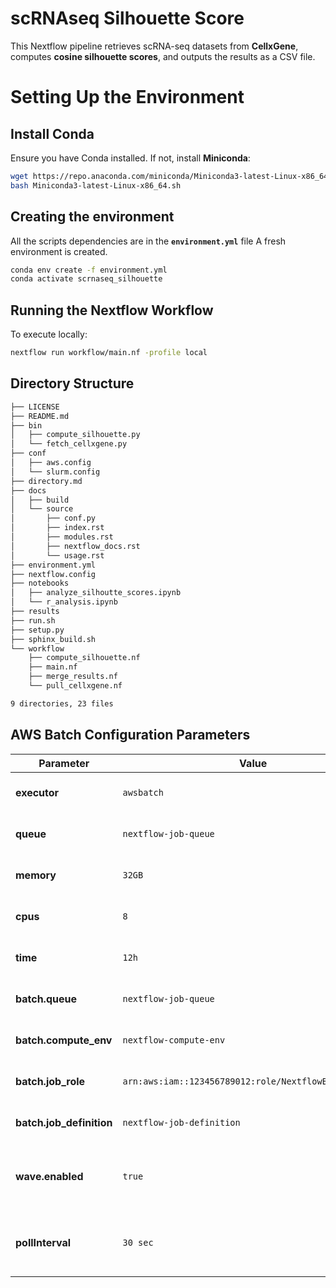 # scRNAseq Silhouette Score

This Nextflow pipeline retrieves scRNA-seq datasets from **CellxGene**, computes **cosine silhouette scores**, and outputs the results as a CSV file.

# Setting Up the Environment

## Install Conda

Ensure you have Conda installed. If not, install **Miniconda**:
```bash
wget https://repo.anaconda.com/miniconda/Miniconda3-latest-Linux-x86_64.sh
bash Miniconda3-latest-Linux-x86_64.sh
```

## Creating the environment

All the scripts dependencies are in the **`environment.yml`** file
A fresh environment is created.

```bash
conda env create -f environment.yml
conda activate scrnaseq_silhouette
```


## Running the Nextflow Workflow

To execute locally:
```bash
nextflow run workflow/main.nf -profile local
```

## Directory Structure

```bash
├── LICENSE
├── README.md
├── bin
│   ├── compute_silhouette.py
│   └── fetch_cellxgene.py
├── conf
│   ├── aws.config
│   └── slurm.config
├── directory.md
├── docs
│   ├── build
│   └── source
│       ├── conf.py
│       ├── index.rst
│       ├── modules.rst
│       ├── nextflow_docs.rst
│       └── usage.rst
├── environment.yml
├── nextflow.config
├── notebooks
│   ├── analyze_silhoutte_scores.ipynb
│   └── r_analysis.ipynb
├── results
├── run.sh
├── setup.py
├── sphinx_build.sh
└── workflow
    ├── compute_silhouette.nf
    ├── main.nf
    ├── merge_results.nf
    └── pull_cellxgene.nf

9 directories, 23 files
```


## AWS Batch Configuration Parameters

| Parameter            | Value                         | Description |
|----------------------|-----------------------------|-------------|
| **executor**        | `awsbatch`                   | Enables execution on **AWS Batch**. |
| **queue**           | `nextflow-job-queue`         | Specifies the AWS Batch job queue. |
| **memory**          | `32GB`                        | Allocates **32GB RAM** per job. |
| **cpus**            | `8`                          | Allocates **8 vCPUs** per job. |
| **time**            | `12h`                        | Limits job runtime to **12 hours**. |
| **batch.queue**     | `nextflow-job-queue`         | Defines the **AWS Batch job queue**. |
| **batch.compute_env** | `nextflow-compute-env`     | AWS Batch **Compute Environment**. |
| **batch.job_role**  | `arn:aws:iam::123456789012:role/NextflowBatchJobRole` | IAM role for job execution. |
| **batch.job_definition** | `nextflow-job-definition` | AWS Batch **Job Definition**. |
| **wave.enabled**    | `true`                        | Enables **Wave container support** for efficiency. |
| **pollInterval**    | `30 sec`                      | Nextflow checks AWS Batch job status **every 30 seconds**. |
